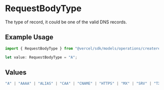 # RequestBodyType

The type of record, it could be one of the valid DNS records.

## Example Usage

```typescript
import { RequestBodyType } from "@vercel/sdk/models/operations/createrecord.js";

let value: RequestBodyType = "A";
```

## Values

```typescript
"A" | "AAAA" | "ALIAS" | "CAA" | "CNAME" | "HTTPS" | "MX" | "SRV" | "TXT" | "NS"
```